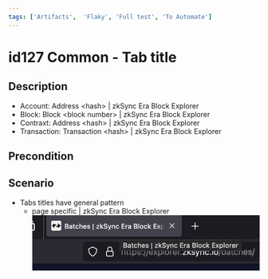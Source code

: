 ```yaml
---
tags: ['Artifacts',  'Flaky', 'Full test', 'To Automate']
---
```


# id127 Common - Tab title

## Description
  - Account: Address \<hash\> | zkSync Era Block Explorer
  - Block: Block \<block number\> | zkSync Era Block Explorer
  - Contraxt: Address \<hash\> | zkSync Era Block Explorer
  - Transaction: Transaction \<hash\> | zkSync Era Block Explorer

## Precondition


## Scenario
- Tabs titles have general pattern
    - page specific | zkSync Era Block Explorer
      ![Screenshot](../../../static/img/screenshots/common/id127_1.png)